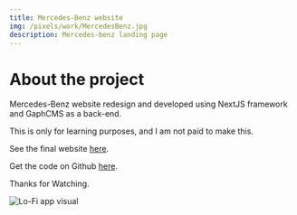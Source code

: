 ```yaml
---
title: Mercedes-Benz website 
img: /pixels/work/MercedesBenz.jpg
description: Mercedes-benz landing page 
---
```


# About the project

Mercedes-Benz website redesign and developed using NextJS framework and GaphCMS
as a back-end.

This is only for learning purposes, and I am not paid to make this.

See the final website [here](https://mercedes-website-demo.vercel.app/).

Get the code on Github
[here](https://github.com/AchrafGarai/mercedes-website-demo).

Thanks for Watching.

![Lo-Fi app visual](https://digitalpress.fra1.cdn.digitaloceanspaces.com/xglyao0/2021/07/Frame-1-1.jpg)
